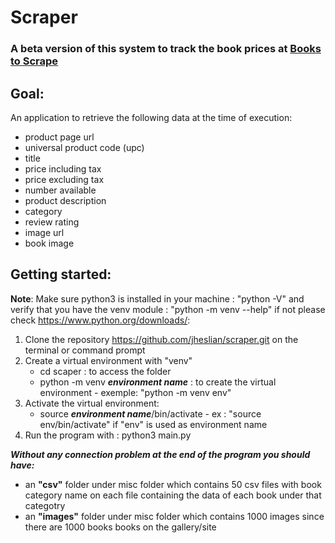 # Scraper
### A beta version of this system to track the book prices at [Books to Scrape](http://books.toscrape.com/) 
## Goal:
An application to retrieve the following data at the time of execution:
 - product page url 
 - universal product code (upc) 
 - title 
 - price including tax 
 - price excluding tax 
 - number available
 - product description 
 - category 
 - review rating 
 - image url
 - book image

## Getting started:
**Note**: Make sure python3 is installed in your machine : "python -V" and verify that you have the venv module : "python -m venv --help" if not please check https://www.python.org/downloads/:
 1. Clone the repository https://github.com/jheslian/scraper.git on the terminal or command prompt
 2. Create a virtual environment with "venv"  
	 - cd scaper :  to access the folder 
	 - python -m venv ***environment name*** : to create the virtual environment - exemple: "python -m venv env" 
3. Activate the virtual environment:
	- source ***environment name***/bin/activate - ex : "source env/bin/activate" if "env" is used as environment name 
4. Run the program with : python3 main.py

***Without any connection problem at the end of the program you should have:***

 - an **"csv"** folder under misc folder which contains 50 csv files with book category name on each file containing the data of each book under that categotry
 - an **"images"** folder under misc folder which contains 1000 images since there are 1000 books books on the gallery/site
